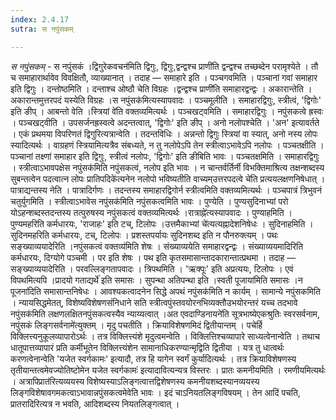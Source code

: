 ```yaml
---
index: 2.4.17
sutra: स नपुंसकम्

---
```

_स नपुंसकम्_ - स नपुंसकं ।द्विगुरेकवचन॑मिति द्विगुः, द्विगुः,द्वन्द्वश्च प्राणी॑ति द्वन्द्वश्च तच्छब्देन परामृश्येते । तौ च समाहारार्थावेव विवक्षितौ, व्याख्यानात् । तदाह — समाहारे इति । पञ्चगवमिति । पञ्चानां गवां समाहार इति द्विगुः । दन्तोष्ठमिति । दन्ताश्च ओष्ठौ चेति विग्रहः ।द्वन्द्वश्च प्राणी॑ति समाहारद्वन्द्वः । अकारान्तेति । अकारान्तमुत्तरपदं यस्येति विग्रहः ।स नपुंसक॑मित्यस्यापवादः । पञ्चमूलीति । समाहारद्विगुः, स्त्रीत्वं, 'द्विगोः' इति ङीप् । आबन्तो वेति ।स्त्रियां वे॑ति वक्तव्यमित्यर्थः । पञ्चखट्वमिति । समाहारद्विगुः । नपुंसकत्वे ह्रस्वः । पञ्चखट्वीति । उपसर्जनह्रस्वत्वे अदन्तत्वात्, 'द्विगोः' इति ङीप् । अनो नलोपश्चेति । 'अन' इत्यावर्तते । एकं प्रथमया विपरिणतं द्विगुरित्यत्रान्वेति । तदन्तविधिः । अन्नन्तो द्विगुः स्त्रियां वा स्यात्, अनो नस्य लोपः स्यादित्यर्थः । वाग्रहणं स्त्रियामित्यत्रैव संबध्यते, न तु नलोपेऽपि तेन स्त्रीत्वाऽभावेऽपि नलोपः । पञ्चतक्षीति । पञ्चानां तक्ष्णां समाहार इति द्विगुः, स्त्रीत्वं नलोपः, 'द्विगोः' इति ङीबिति भावः । पञ्चतक्षमिति । समाहारद्विगुः । स्त्रीत्वाऽभावपक्षेस नपुंसक॑मिति नपुंसकत्वं, नलोप इति भावः । न चान्तर्वर्तिर्नी विभक्तिमाश्रित्य तक्षन्शब्दस्य सुबन्तत्वेन पदत्वात्न लोपः प्रातिपदिके॑त्यनेन नलोपो भविष्यतीति वाच्यम्उत्तरपदत्वे चे॑ति प्रत्ययलक्षणनिषेधात् । पात्राद्यन्तस्य नेति । पात्रादिर्गणः । तदन्तस्य समाहारद्विगोर्न स्त्रीत्वमिति वक्तव्यमित्यर्थः । पञ्चपात्रं त्रिभुवनं चतुर्युगमिति । स्त्रीत्वाऽभावेस नपुंसक॑मिति नपुंसकत्वमिति भावः । पुण्येति । पुण्यसुदिनाभ्यां परो योऽहन्शब्दस्तदन्तस्य तत्पुरुषस्य नपुंसकत्वं वक्तव्यमित्यर्थः ।रात्राह्ने॑त्यस्यापवादः । पुण्याहमिति । पुण्यमहरिति कर्मधारयः, 'राजाहः' इति टच्, टिलोपः ।उत्तमैकाभ्यां चे॑त्यत्यह्नादेशनिषेधः । सुदिनाहमिति । सुदिनमहरिति कर्मधारयः, टच्, टिलोपः । प्रशस्तपर्यायः सुदिनशब्द इति न पौनरुक्त्यम् । पथः सङ्ख्याव्ययादेरिति ।नपुंसकत्वं वक्तव्य॑मिति शेषः । संख्याव्ययेति समाहारद्वन्द्वः । संख्याव्ययमादिरिति कर्मधारयः, दिग्योगे पञ्चमी । पर इति शेषः । पथ इति कृतसमासान्तादकारान्तात्प्रथमा । तदाह — सङ्ख्याव्ययादेरिति । परवल्लिङ्गतापवादः । त्रिपथमिति । 'ऋक्पूः' इति अप्रत्ययः, टिलोपः । एवं विपथमित्यपि ।प्रादयो गताद्यर्थे॑ इति समासः । सुपन्था अतिपन्था इति ।स्वती पूजाया॑मिति समासः ।न पूजना॑दिति समासान्तनिषेधः । आवश्यकत्वादनेन सिद्धे अपथं नपुंसक॑मिति न कार्यम् । सामान्ये नपुंसकमिति । न्यायसिद्धमेतत्, विशेष्यविशेषणसंनिधाने सति स्त्रीत्वपुंस्तवयोरनभिव्यक्तौउभयोरन्तरं यच्च तदभावे नपुंसक॑मिति लक्षणलक्षितनपुंसकत्वस्यैव न्याय्यत्वात् ।अत एवदाण्डिनायने॑ति सूत्रभाष्येएकश्रुतिः स्वरसर्वनाम, नपुंसकं लिङ्गसर्वनामे॑त्युक्तम् । मृदु पचतीति । क्रियाविशेषणमिदं द्वितीयान्तम् । पचेर्हि विक्लित्त्यनुकूलव्यापारोऽर्थः । तत्र विक्लित्त्यंशे मृदुत्वमन्वेति । विक्लित्तिश्चव्यापारे साध्यत्वेनान्वेति । तथाच धातूपात्तव्यापारं प्रति कर्मीभूतेन विक्लित्त्यंशेन सामानाधिकरण्यान्मृद्विति द्वितीया । यत्र तु धात्वर्थः करणत्वेनान्वेति 'यजेत स्वर्गकामः' इत्यादौ, तत्र हि यागेन स्वर्गं कुर्यादित्यर्थः । तत्र क्रियाविशेषणस्य तृतीयान्तत्वमेवज्योतिष्टोमेन यजेत स्वर्गकामः॑ इत्यादावित्यन्यत्र विस्तरः । प्रातः कमनीयमिति । रमणीयमित्यर्थः । अत्रापिप्रात॑रित्यव्ययस्य विशेष्यस्याऽलिङ्गत्वात्तद्विशेषणस्य कमनीयशब्दस्यानव्ययस्य लिङ्गविशेषावगमकत्वाऽभावान्नपुंसकत्वमेवेति भावः । इदं चाऽनियतलिङ्गविषयम् । तेन आदिं पचति, प्रातरादिरित्यत्र न भवति, आदिशब्दस्य नियतलिङ्गत्वात् ।